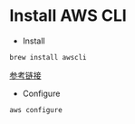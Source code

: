 # Install AWS CLI
- Install
```
brew install awscli
```
[参考链接](https://formulae.brew.sh/formula/awscli)
- Configure
```
aws configure
```